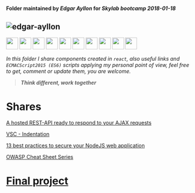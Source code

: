 #### Folder maintained by *Edgar Ayllon* for *Skylab bootcamp 2018-01-18*
![edgar-ayllon](https://www.gravatar.com/avatar/a58508650e692ce0ca2120d1f11b4758.jpg "Edgar Ayllon")
--
<img src='svg/github-original.svg' width='32px'/>
<img src='svg/slack-plain.svg' width='32px'/>
<img src='svg/trello-plain.svg' width='32px'/>
<img src='svg/html5-plain.svg' width='32px'/>
<img src='svg/css3-plain.svg' width='32px'/>
<img src='svg/sass-original.svg' width='32px'/>
<img src='svg/javascript-plain.svg' width='32px'/>
<img src='svg/nodejs-plain.svg' width='32px'/>
<img src='svg/react-original.svg' width='32px'/>
<img src='svg/jasmine-plain.svg' width='32px'/>

 *In this folder I share components created in `react`, also useful links and `ECMACScript2015 (ES6)` scripts applying my personal point of view, feel free to get, comment or update them, you are welcome.*

 >**_Think different, work together_**

# Shares

[A hosted REST-API ready to respond to your AJAX requests](https://reqres.in)

[VSC - Indentation](https://code.visualstudio.com/docs/editor/codebasics#_indentation)

[13 best practices to secure your NodeJS web application](https://nodewebapps.com/2017/01/03/13-security-best-practices-for-your-web-application)

[OWASP Cheat Sheet Series](https://www.owasp.org/index.php/OWASP_Cheat_Sheet_Series#tab=Master_Cheat_Sheet)

# [Final project](https://github.com/EdgarAyllon/Project)